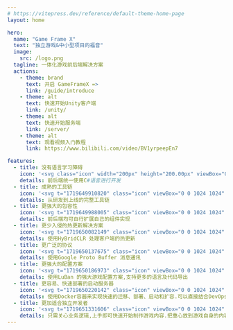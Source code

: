 ```yaml
---
# https://vitepress.dev/reference/default-theme-home-page
layout: home

hero:
  name: "Game Frame X"
  text: "独立游戏&中小型项目的福音"
  image:
    src: /logo.png
  tagline: 一体化游戏前后端解决方案
  actions:
    - theme: brand
      text: 开启 GameFrameX =>
      link: /guide/introduce
    - theme: alt
      text: 快速开始Unity客户端
      link: /unity/
    - theme: alt
      text: 快速开始服务端
      link: /server/
    - theme: alt
      text: 观看视频入门教程
      link: https://www.bilibili.com/video/BV1yrpeepEn7

features:
  - title: 没有语言学习障碍
    icon: '<svg class="icon" width="200px" height="200.00px" viewBox="0 0 1024 1024" version="1.1" xmlns="http://www.w3.org/2000/svg"><path d="M0 512a512 512 0 1 0 1024 0A512 512 0 0 0 0 512z" fill="#A375E6" /><path d="M816.576 309.568a365.696 365.696 0 1 0-9.6 418.56l-155.712-97.6a182.848 182.848 0 1 1 7.936-226.816l157.376-94.08z" fill="#FFFFFF" /><path d="M765.44 540.288l6.272-56.32h-30.848l3.2-44.992h32.704l4.288-38.464h26.624l-4.352 38.464h30.72l4.224-38.464h26.624l-4.288 38.464h17.024l-3.136 45.056h-19.008l-6.272 56.32h18.944l-3.2 44.992h-20.8l-4.672 41.28h-26.432l4.608-41.28h-30.72l-4.672 41.28h-26.496l4.608-41.28h-28.992l3.136-45.056h30.912z m26.496 0h30.72l6.4-56.32h-30.72l-6.4 56.32z" fill="#FFFFFF" /></svg>'
    details: 前后端统一使用C#语言进行开发
  - title: 成熟的工具链
    icon: '<svg t="1719649910820" class="icon" viewBox="0 0 1024 1024" version="1.1" xmlns="http://www.w3.org/2000/svg" p-id="1756" width="200" height="200"><path d="M605.046622 487.15509l43.843958-43.843958a127.634634 127.634634 0 0 0 98.405329-1.94862 12.130162 12.130162 0 0 0 6.216099-15.998173 11.857355 11.857355 0 0 0-2.318859-3.488031l-77.944814-77.944814a23.539334 23.539334 0 0 1-0.818421-33.282436c0.263064-0.272807 0.535871-0.555357 0.818421-0.818421l77.944814-77.944814a12.06196 12.06196 0 0 0-3.89724-19.486204 126.11471 126.11471 0 0 0-170.504282 158.81256l-44.818268 44.818268zM521.255947 425.773549l-60.407231-60.407231-72.098954 72.098953 60.407231 60.407231 72.098954 72.098954 222.142721 222.142721a16.465842 16.465842 0 0 0 23.286013 0.097431l0.097431-0.097431 49.689819-49.689819a15.920228 15.920228 0 0 0 0.886623-22.496822 12.685519 12.685519 0 0 0-0.886623-0.886623L593.3549 498.846813z" p-id="1757" fill="#d4237a"></path><path d="M784.319696 270.85823l-65.278783 65.278782a13.552655 13.552655 0 0 0 0 18.511894l49.68982 49.689819a13.007041 13.007041 0 0 0 18.404719 0.214348 11.340971 11.340971 0 0 0 1.081484-1.188658 125.812674 125.812674 0 0 0 16.563273-128.608944 12.987555 12.987555 0 0 0-20.460513-3.897241zM286.447193 578.740247l77.944815 77.944815a23.539334 23.539334 0 0 1 0.81842 33.282436 21.6102 21.6102 0 0 1-0.81842 0.81842l-77.944815 77.944815a12.06196 12.06196 0 0 0 3.897241 19.486203 125.841903 125.841903 0 0 0 170.504282-157.838249l48.715509-48.715509-72.098954-72.098953-47.741199 47.741198a130.060666 130.060666 0 0 0-99.379638 1.948621 12.130162 12.130162 0 0 0-6.216099 15.998173 11.857355 11.857355 0 0 0 2.318858 3.48803z" p-id="1758" fill="#d4237a"></path><path d="M249.423406 597.252141a125.812674 125.812674 0 0 0-16.563273 128.608944 12.948582 12.948582 0 0 0 21.434824 3.89724l65.278782-65.278782a13.552655 13.552655 0 0 0 0-18.511893l-49.689819-49.689819a14.069039 14.069039 0 0 0-19.895414 0.350751 17.147859 17.147859 0 0 0-0.5651 0.623559zM265.986679 379.980971h4.871551l-4.871551-4.871551z" p-id="1759" fill="#d4237a"></path><path d="M310.804948 448.182683l14.614652-14.614653-53.58706-53.587059h-4.87155a8.768792 8.768792 0 0 1 0.97431-4.871551l-10.717412-10.717412-14.614653 14.614652-8.768792-7.794481a19.992845 19.992845 0 0 0-28.254995 0l-3.897241 3.897241a19.992845 19.992845 0 0 0 0 28.254995l84.764986 84.764986a19.992845 19.992845 0 0 0 28.254995 0l3.897241-3.897241a19.992845 19.992845 0 0 0 0-28.254995zM393.621313 230.911513l68.201713 68.201712c78.919125-52.61275 122.763083-8.768792 62.355851-69.176022-41.895338-41.895338-94.508088-22.409134-130.557564 0.97431zM456.951475 317.625119l-7.794482-7.794482-69.176022-70.150333-7.794482-7.794481a18.833416 18.833416 0 0 0-26.627897-0.652788 20.616403 20.616403 0 0 0-0.652788 0.652788l-84.764986 84.764986a19.992845 19.992845 0 0 0 0 28.254995l5.845861 5.845861 0.974311 0.97431 6.820171 6.820172c15.588963-23.383444 45.792578-46.766889 22.409134-69.176023 23.383444 23.383444-6.820171 46.766889-22.409134 69.176023l20.460514 20.460513 42.869648 42.869648 7.794481 7.794482a19.262112 19.262112 0 0 0 13.640343 5.845861h3.89724a19.612864 19.612864 0 0 0 7.794482-3.897241c0.97431-0.97431 1.94862-0.97431 1.94862-1.94862l3.897241-3.897241 72.098953-72.098953 5.845861-5.845861 2.922931-2.922931a13.464967 13.464967 0 0 0 2.92293-3.897241 17.985766 17.985766 0 0 0-2.92293-23.383444z" p-id="1760" fill="#d4237a"></path><path d="M511.512845 2.922931a14.185956 14.185956 0 0 0-12.666032 6.820171l-26.306375 42.869648-12.666033 0.97431-34.100856-37.023787a14.829001 14.829001 0 0 0-20.957412-0.233834 15.033606 15.033606 0 0 0-3.400343 5.105385L383.878211 68.201713l-11.691722 3.89724-40.921028-29.229305a15.978687 15.978687 0 0 0-23.383444 9.743102l-7.794481 49.689819-11.691722 4.871551-45.792579-20.460514a14.88746 14.88746 0 0 0-20.460514 13.640343l1.948621 50.664129-9.743102 7.794481-48.715509-11.691722a15.131037 15.131037 0 0 0-17.537584 17.537584l11.691723 48.715509-7.794482 9.743101-50.664129-1.94862a15.023863 15.023863 0 0 0-14.614653 15.384358 14.85823 14.85823 0 0 0 0.97431 5.076156l20.460514 45.792578-5.845861 10.717412-49.689819 7.794482a15.764339 15.764339 0 0 0-11.506603 19.096479 15.588963 15.588963 0 0 0 1.763501 4.286965l29.229305 40.921028-3.89724 13.640342-46.766889 17.537583a14.906946 14.906946 0 0 0-4.871551 24.357755l37.023787 34.100856-0.97431 12.666033L9.743102 498.846813a15.481789 15.481789 0 0 0-3.760837 21.571227A15.325899 15.325899 0 0 0 9.743102 524.178877l42.869648 26.306375 0.97431 12.666032-37.023787 34.100857a14.829001 14.829001 0 0 0-0.233834 20.957412 15.033606 15.033606 0 0 0 5.105385 3.400342L68.201713 640.121789l3.89724 11.691722-29.229305 40.921028a15.764339 15.764339 0 0 0 5.456137 21.619942 15.588963 15.588963 0 0 0 4.286965 1.763502l49.689819 7.794481 5.845861 10.717412L87.687916 780.422455a14.88746 14.88746 0 0 0 13.640343 20.460514l50.664129-1.948621 7.794482 9.743102-11.691723 48.715509a15.131037 15.131037 0 0 0 17.537584 17.537583l48.715509-11.691722 9.743102 7.794482-1.948621 50.664129a15.023863 15.023863 0 0 0 15.384358 14.614653 14.85823 14.85823 0 0 0 5.076156-0.97431l45.792579-20.460514 10.717411 5.845861 7.794482 49.689819a15.764339 15.764339 0 0 0 19.096479 11.506603 15.588963 15.588963 0 0 0 4.286965-1.763501l40.921028-29.229306 11.691722 3.897241 17.537583 46.766889a14.906946 14.906946 0 0 0 24.357755 4.871551l34.100856-37.023787 12.666032 0.97431 26.306375 42.869648a15.481789 15.481789 0 0 0 21.571228 3.760837A15.325899 15.325899 0 0 0 523.204567 1013.282588l26.306375-42.869648 12.666032-0.97431 34.100857 37.023787a14.829001 14.829001 0 0 0 20.957412 0.233834 15.033606 15.033606 0 0 0 3.400342-5.105385l17.537583-46.766889 11.691723-3.897241 40.921027 29.229306a15.978687 15.978687 0 0 0 23.383445-9.743102l7.794481-49.689819 10.717412-5.845861 45.792578 20.460514a14.88746 14.88746 0 0 0 20.460514-13.640343l-1.94862-50.664129 9.743102-7.794482 48.715509 11.691722a15.131037 15.131037 0 0 0 17.537583-17.537583l-11.691722-48.715509 7.794481-9.743102 50.66413 1.948621a15.023863 15.023863 0 0 0 14.614652-15.384358 14.85823 14.85823 0 0 0-0.97431-5.076156L915.85157 734.629876l5.845861-10.717412 49.689819-7.794481a15.764339 15.764339 0 0 0 11.506603-19.09648 15.588963 15.588963 0 0 0-1.763501-4.286964l-29.229305-40.921028 3.89724-11.691722 46.766889-17.537583a14.906946 14.906946 0 0 0 4.871551-24.357755l-37.023787-34.100856 0.97431-12.666033 42.869648-26.306375a15.481789 15.481789 0 0 0 3.760837-21.571227 15.325899 15.325899 0 0 0-3.760837-3.760837l-42.869648-26.306375-0.97431-12.666032 37.023787-34.100857a14.829001 14.829001 0 0 0 0.233834-20.957412 15.033606 15.033606 0 0 0-5.105385-3.400342l-46.766889-17.537584-3.89724-11.691722 29.229305-40.921027a15.978687 15.978687 0 0 0-9.743102-23.383445l-49.689819-7.794481-5.845861-12.666032 20.460514-45.792579a14.88746 14.88746 0 0 0-13.640343-20.460514l-49.689819 1.948621-7.794481-9.743102 11.691722-48.715509a15.131037 15.131037 0 0 0-17.537584-17.537584l-48.715509 11.691723-9.743101-7.794482 1.94862-50.664129a15.023863 15.023863 0 0 0-15.384358-14.614653 14.85823 14.85823 0 0 0-5.076156 0.97431l-46.766889 19.486204-10.717411-5.845861-7.794482-49.689819a15.764339 15.764339 0 0 0-19.096479-11.506604 15.588963 15.588963 0 0 0-4.286965 1.763502l-40.921028 29.229305-12.666032-2.92293-17.537583-46.766889a14.906946 14.906946 0 0 0-24.357755-4.871551l-34.100856 37.023787-12.666033-0.97431L525.153187 9.743102a14.751056 14.751056 0 0 0-13.640342-6.820171z m0 89.636536a29.541085 29.541085 0 0 1 29.229305 29.823635v0.379981c0 39.946717-60.407231 39.946717-60.407231 0a29.414424 29.414424 0 0 1 28.557032-30.203616c0.876879-0.068202 1.753758-0.048716 2.620894 0z m69.176023 49.689819a375.002245 375.002245 0 0 1 255.269267 182.196004l-36.049477 80.867745a27.534006 27.534006 0 0 0 13.640343 36.049477l69.176023 30.203615c1.94862 21.434824 0 64.304472 0 64.304472a377.360076 377.360076 0 0 1-72.098954 193.887726 503.211722 503.211722 0 0 1-33.126546 39.946718l-64.304472-13.640343a28.254995 28.254995 0 0 0-33.126546 21.434824l-15.588963 71.124643a372.322892 372.322892 0 0 1-310.804947-1.94862l-15.588963-71.124643a28.05039 28.05039 0 0 0-33.126546-21.434824l-62.355852 13.640342c-11.691722-11.691722-32.152236-37.998097-32.152236-37.998097a365.804757 365.804757 0 0 1-58.458611-118.865842s-3.897241-14.614653-5.845861-21.434824c-0.97431-2.922931-0.97431-5.845861-1.94862-8.768791a226.868126 226.868126 0 0 1-3.897241-25.332065c-0.97431-3.897241-0.97431-7.794481-1.94862-12.666032-0.97431-6.820171-1.94862-30.203616-1.948621-34.100857v-12.666032c0-4.871551 0.97431-9.743102 0.97431-14.614653 0-3.897241 0.97431-8.768792 0.974311-12.666032l65.278782-29.229305a27.504776 27.504776 0 0 0 13.971608-36.302798 23.704967 23.704967 0 0 0-0.331266-0.720989l-33.126546-75.021884a364.703787 364.703787 0 0 1 47.741199-67.227403s8.768792-9.743102 11.691722-12.666032c5.845861-5.845861 11.691722-11.691722 18.511894-17.537583l1.94862-1.948621a370.978344 370.978344 0 0 1 175.375833-85.739296l46.766888 48.715509a27.660666 27.660666 0 0 0 38.972407 0.974311z m-430.6451 224.091342a29.433911 29.433911 0 0 1 15.588963 4.871551 30.262074 30.262074 0 0 1-17.537584 55.53568 30.203616 30.203616 0 0 1-29.229305-30.203615 30.56411 30.56411 0 0 1 30.934348-30.203616z m721.963844 0.97431a29.541085 29.541085 0 0 1 29.229305 29.823635v0.379981c0 39.946717-60.407231 39.946717-60.407231 0a31.177926 31.177926 0 0 1 31.177926-30.203616zM286.447193 793.088487a29.541085 29.541085 0 0 1 29.229306 29.823635v0.379981c0 39.946717-60.407231 39.946717-60.407232 0a31.177926 31.177926 0 0 1 31.177926-30.203616z m449.156993 0.97431a29.541085 29.541085 0 0 1 29.229306 29.823635v0.379981c0 39.946717-60.407231 39.946717-60.407231 0a30.56411 30.56411 0 0 1 30.934348-30.203616z" p-id="1761" fill="#d4237a"></path></svg>'
    details: 从研发到上线的完整工具链
  - title: 更强大的包容性
    icon: '<svg t="1719649988005" class="icon" viewBox="0 0 1024 1024" version="1.1" xmlns="http://www.w3.org/2000/svg" p-id="2982" width="200" height="200"><path d="M948.288 720.128L825.6 606.976a36.032 36.032 0 0 0-48.832 52.928l55.04 50.688h-219.52a36.032 36.032 0 0 0 0 72h219.456l-55.04 50.688a36.032 36.032 0 0 0 48.832 52.928l122.752-113.216a35.968 35.968 0 0 0 0-52.928zM888 128H136C96.256 128 64 160.256 64 200v624C64 863.744 96.256 896 136 896h312.064a35.968 35.968 0 1 0 0-72H136v-624h752v312.128a35.968 35.968 0 1 0 72 0V200C960 160.256 927.744 128 888 128zM192.832 328.32h60.608l56.96 129.536h1.6V328.256h38.912v181.312H296.32l-62.72-137.92h-1.6v137.92h-39.168V328.32z m197.504 121.152V328.32h39.68v116.8c0 21.952 7.552 33.152 36.288 33.152 29.76 0 36.608-13.056 36.608-33.152V328.256h39.424v121.216c0 44.672-27.712 62.72-76.288 62.72-48.832 0-75.712-14.912-75.712-62.72z m303.296 25.6v34.56H581.76V328.192h39.68v146.816h72.128z m137.92 0v34.56h-111.808V328.192h39.68v146.816h72.128z" fill="#1296db" p-id="2983"></path></svg>'
    details: 前后端均可自行扩展自己的组件实现
  - title: 更少入侵的热更新解决方案
    icon: '<svg t="1719650082149" class="icon" viewBox="0 0 1024 1024" version="1.1" xmlns="http://www.w3.org/2000/svg" p-id="5048" width="200" height="200"><path d="M153.6 341.333L529.067 512v460.8L153.6 802.133v-460.8z m17.067 26.505v423.304L512 946.295V522.991L170.667 367.838z" fill="#C6E5FF" p-id="5049"></path><path d="M512 68.267l375.467 170.666v460.8L512 529.067v-460.8z m17.067 26.504v423.305L870.4 673.229V249.924L529.067 94.771z" fill="#C6E5FF" p-id="5050"></path><path d="M175.872 798.874l708.267-544.649-10.411-13.517L165.461 785.34z" fill="#C6E5FF" p-id="5051"></path><path d="M853.333 238.933a34.133 34.133 0 1 0 68.267 0 34.133 34.133 0 1 0-68.267 0zM477.867 955.733a34.133 34.133 0 1 0 68.266 0 34.133 34.133 0 1 0-68.266 0zM119.467 802.133a34.133 34.133 0 1 0 68.266 0 34.133 34.133 0 1 0-68.266 0zM119.467 358.4a34.133 34.133 0 1 0 68.266 0 34.133 34.133 0 1 0-68.266 0zM477.867 85.333a34.133 34.133 0 1 0 68.266 0 34.133 34.133 0 1 0-68.266 0zM853.333 682.667a34.133 34.133 0 1 0 68.267 0 34.133 34.133 0 1 0-68.267 0zM584.533 563.2h8.534c2.56 0 4.266-3.413 4.266-8.533s-1.706-8.534-4.266-8.534h-8.534c-2.56 0-4.266 3.414-4.266 8.534s1.706 8.533 4.266 8.533m-102.007-34.133h93.081c2.8 0 4.66-3.414 4.66-8.534s-1.878-8.533-4.66-8.533h-93.081c-2.8 0-4.66 3.413-4.66 8.533s1.878 8.534 4.66 8.534M366.933 460.8c5.12 0 8.534-3.413 8.534-8.533v-59.734c0-9.386 7.68-17.066 17.066-17.066h59.734c5.12 0 8.533-3.414 8.533-8.534s-3.413-8.533-8.533-8.533h-59.734c-18.773 0-34.133 15.36-34.133 34.133v59.734c0 5.12 3.413 8.533 8.533 8.533m217.6 68.267h8.534c2.56 0 4.266-3.414 4.266-8.534S595.627 512 593.067 512h-8.534c-2.56 0-4.266 3.413-4.266 8.533s1.706 8.534 4.266 8.534M665.6 358.4h-59.733c-5.12 0-8.534 3.67-8.534 9.182 0 5.53 3.414 9.199 8.534 9.199H665.6c9.387 0 17.067 8.277 17.067 18.38v73.524c0 5.512 3.413 9.182 8.533 9.182s8.533-3.67 8.533-9.182v-73.523c0-20.224-15.36-36.762-34.133-36.762M452.267 682.667h-59.734c-9.386 0-17.066-7.68-17.066-17.067v-59.733c0-5.12-3.414-8.534-8.534-8.534s-8.533 3.414-8.533 8.534V665.6c0 18.773 15.36 34.133 34.133 34.133h59.734c5.12 0 8.533-3.413 8.533-8.533s-3.413-8.533-8.533-8.533M691.2 597.333c-5.12 0-8.533 3.414-8.533 8.534V665.6c0 9.387-7.68 17.067-17.067 17.067h-59.733c-5.12 0-8.534 3.413-8.534 8.533s3.414 8.533 8.534 8.533H665.6c18.773 0 34.133-15.36 34.133-34.133v-59.733c0-5.12-3.413-8.534-8.533-8.534M482.526 563.2h93.081c2.8 0 4.66-3.413 4.66-8.533s-1.878-8.534-4.66-8.534h-93.081c-2.8 0-4.66 3.414-4.66 8.534s1.878 8.533 4.66 8.533m-55.86-102.4v153.6c0 9.387 7.988 17.067 17.75 17.067h186.368c9.762 0 17.75-7.68 17.75-17.067V460.8c0-9.387-7.988-17.067-17.75-17.067H444.416c-9.762 0-17.75 7.68-17.75 17.067" fill="#1875F0" p-id="5052"></path></svg>'
    details: 使用HyBridCLR 处理客户端的热更新
  - title: 更广泛的协议
    icon: '<svg t="1719650137675" class="icon" viewBox="0 0 1024 1024" version="1.1" xmlns="http://www.w3.org/2000/svg" p-id="7003" width="200" height="200"><path d="M786.6368 844.032l83.0976-144.0256-108.7744-188.544-191.8464 332.5952z" fill="#FFC107" p-id="7004"></path><path d="M960.4608 542.6432a62.3616 62.3616 0 0 0 0-62.3104L786.5856 178.9184H569.088l300.6208 521.1392 90.7264-157.44z" fill="#0F9D58" p-id="7005"></path><path d="M236.416 178.8672l-83.0976 144.0512 108.7744 188.544 191.8464-332.5952z" fill="#DB4437" p-id="7006"></path><path d="M62.592 480.256a62.3616 62.3616 0 0 0 0 62.336l173.8752 301.3888h217.472L153.344 322.9184l-90.7264 157.3632z" fill="#4285F4" p-id="7007"></path></svg>'
    details: 使用Google Proto Buffer 消息通讯
  - title: 更强大的配置方案
    icon: '<svg t="1719650186973" class="icon" viewBox="0 0 1024 1024" version="1.1" xmlns="http://www.w3.org/2000/svg" p-id="10585" width="200" height="200"><path d="M383.6416 703.8464h255.744v-191.7952H383.6416v191.7952z m0 63.9488v191.7952h-64v-191.7952H64v-63.9488h255.744v-191.7952H63.9488V448.1024h255.744V256.3072h63.9488v191.7952h255.744V256.3072h63.9488v191.7952h255.744v63.9488h-255.744v191.7952h255.744v63.9488h-255.744v191.7952h-64v-191.7952H383.6928z m639.3344-511.488V1023.488H0v-63.9488h0.0512V64.512H0V0.5632h1022.976v255.744z m-63.8976 0H63.9488v703.2832h895.1296V256.3072z" fill="#d4237a" p-id="10586"></path></svg>'
    details: 使用LuBan 的强大游戏配置方案,支持更多的语言及代码导出
  - title: 更容易、快速部署的启动服务器
    icon: '<svg t="1719650220142" class="icon" viewBox="0 0 1024 1024" version="1.1" xmlns="http://www.w3.org/2000/svg" p-id="11986" width="200" height="200"><path d="M0 0m184.32 0l655.36 0q184.32 0 184.32 184.32l0 655.36q0 184.32-184.32 184.32l-655.36 0q-184.32 0-184.32-184.32l0-655.36q0-184.32 184.32-184.32Z" fill="#458EE6" p-id="11987"></path><path d="M433.152 413.696m3.072 0l73.216 0q3.072 0 3.072 3.072l0 67.584q0 3.072-3.072 3.072l-73.216 0q-3.072 0-3.072-3.072l0-67.584q0-3.072 3.072-3.072Z" fill="#FFFFFF" p-id="11988"></path><path d="M524.288 413.696m3.072 0l73.216 0q3.072 0 3.072 3.072l0 67.584q0 3.072-3.072 3.072l-73.216 0q-3.072 0-3.072-3.072l0-67.584q0-3.072 3.072-3.072Z" fill="#FFFFFF" p-id="11989"></path><path d="M615.424 413.696m3.072 0l73.216 0q3.072 0 3.072 3.072l0 67.584q0 3.072-3.072 3.072l-73.216 0q-3.072 0-3.072-3.072l0-67.584q0-3.072 3.072-3.072Z" fill="#FFFFFF" p-id="11990"></path><path d="M342.016 413.696m3.072 0l73.216 0q3.072 0 3.072 3.072l0 67.584q0 3.072-3.072 3.072l-73.216 0q-3.072 0-3.072-3.072l0-67.584q0-3.072 3.072-3.072Z" fill="#FFFFFF" p-id="11991"></path><path d="M250.88 413.696m3.072 0l73.216 0q3.072 0 3.072 3.072l0 67.584q0 3.072-3.072 3.072l-73.216 0q-3.072 0-3.072-3.072l0-67.584q0-3.072 3.072-3.072Z" fill="#FFFFFF" p-id="11992"></path><path d="M433.152 327.68m3.072 0l73.216 0q3.072 0 3.072 3.072l0 67.584q0 3.072-3.072 3.072l-73.216 0q-3.072 0-3.072-3.072l0-67.584q0-3.072 3.072-3.072Z" fill="#FFFFFF" p-id="11993"></path><path d="M524.288 327.68m3.072 0l73.216 0q3.072 0 3.072 3.072l0 67.584q0 3.072-3.072 3.072l-73.216 0q-3.072 0-3.072-3.072l0-67.584q0-3.072 3.072-3.072Z" fill="#FFFFFF" p-id="11994"></path><path d="M342.016 327.68m3.072 0l73.216 0q3.072 0 3.072 3.072l0 67.584q0 3.072-3.072 3.072l-73.216 0q-3.072 0-3.072-3.072l0-67.584q0-3.072 3.072-3.072Z" fill="#FFFFFF" p-id="11995"></path><path d="M525.312 241.664m3.072 0l73.216 0q3.072 0 3.072 3.072l0 67.584q0 3.072-3.072 3.072l-73.216 0q-3.072 0-3.072-3.072l0-67.584q0-3.072 3.072-3.072Z" fill="#FFFFFF" p-id="11996"></path><path d="M205.9264 499.82464s-20.5824 3.46112-20.24448 13.1072c-4.57728 26.624-29.40928 253.32736 218.91072 272.64 342.54848 28.96896 417.97632-257.30048 417.97632-257.30048s93.32736 2.32448 115.7632-70.22592c-3.47136-9.216-35.47136-34.73408-100.096-25.01632 0.79872-35.328-44.81024-84.11136-59.2384-84.11136s-57.87648 58.63424-19.95776 139.42784c-1.024 2.9696-21.97504 9.69728-63.77472 11.48928z" fill="#FFFFFF" p-id="11997"></path></svg>'
    details: 使用Docker容器来实现快速的迁移、部署、启动和扩容.可以直接结合DevOps 来快速迭代
  - title: 更加适合独立开发者
    icon: '<svg t="1719651331606" class="icon" viewBox="0 0 1024 1024" version="1.1" xmlns="http://www.w3.org/2000/svg" p-id="4449" width="200" height="200"><path d="M0 0m204.8 0l614.4 0q204.8 0 204.8 204.8l0 614.4q0 204.8-204.8 204.8l-614.4 0q-204.8 0-204.8-204.8l0-614.4q0-204.8 204.8-204.8Z" fill="#A28FFF" p-id="4450"></path><path d="M819.2 0H534.272A756.48 756.48 0 0 0 0 483.584V819.2a204.8 204.8 0 0 0 204.8 204.8h614.4a204.8 204.8 0 0 0 204.8-204.8V204.8a204.8 204.8 0 0 0-204.8-204.8z" fill="#A288FF" p-id="4451"></path><path d="M819.2 0h-3.84a755.2 755.2 0 0 0-539.392 1024H819.2a204.8 204.8 0 0 0 204.8-204.8V204.8a204.8 204.8 0 0 0-204.8-204.8z" fill="#A280FF" p-id="4452"></path><path d="M497.152 721.152A752.384 752.384 0 0 0 560.384 1024H819.2a204.8 204.8 0 0 0 204.8-204.8V204.8a204.8 204.8 0 0 0-89.088-168.96 755.2 755.2 0 0 0-437.76 685.312z" fill="#9F73FF" p-id="4453"></path><path d="M153.6 307.2m230.4 0l256 0q230.4 0 230.4 230.4l0 0q0 230.4-230.4 230.4l-256 0q-230.4 0-230.4-230.4l0 0q0-230.4 230.4-230.4Z" fill="#F0F0FF" p-id="4454"></path><path d="M384 307.2a230.4 230.4 0 0 0-110.336 432.384A228.352 228.352 0 0 0 307.2 742.4h256a230.4 230.4 0 0 0 110.336-432.384A228.352 228.352 0 0 0 640 307.2z" fill="#FFFFFF" p-id="4455"></path><path d="M336.384 460.8m25.6 0l0 0q25.6 0 25.6 25.6l0 102.4q0 25.6-25.6 25.6l0 0q-25.6 0-25.6-25.6l0-102.4q0-25.6 25.6-25.6Z" fill="#AFA4FF" p-id="4456"></path><path d="M285.184 563.2m0-25.6l0 0q0-25.6 25.6-25.6l102.4 0q25.6 0 25.6 25.6l0 0q0 25.6-25.6 25.6l-102.4 0q-25.6 0-25.6-25.6Z" fill="#AFA4FF" p-id="4457"></path><path d="M687.616 537.6m-51.2 0a51.2 51.2 0 1 0 102.4 0 51.2 51.2 0 1 0-102.4 0Z" fill="#AFA4FF" p-id="4458"></path><path d="M512 332.8a25.6 25.6 0 0 1-25.6-25.6v-51.2a137.984 137.984 0 0 1 40.96-97.792l51.2-51.2A25.6 25.6 0 1 1 614.4 141.824l-51.2 51.2a86.272 86.272 0 0 0-25.6 60.416v51.2a25.6 25.6 0 0 1-25.6 28.16z" fill="#FFFFFF" p-id="4459"></path></svg>'
    details: 只需关心业务逻辑,上手即可快速开始制作游戏内容.把重心放到游戏自身的内容当中
---
```


<style>
:root {
  --vp-home-hero-name-color: transparent;
  --vp-home-hero-name-background: -webkit-linear-gradient(120deg, #bd34fe 60%, #41d1ff);

  --vp-home-hero-image-background-image: linear-gradient(-45deg, #bd34fe 50%, #47caff 50%);
  --vp-home-hero-image-filter: blur(44px);
}

@media (min-width: 1920px) {
  :root {
    --vp-home-hero-image-filter: blur(56px);
  }
}

@media (min-width: 1080px) {
  :root {
    --vp-home-hero-image-filter: blur(68px);
  }
}
</style>


